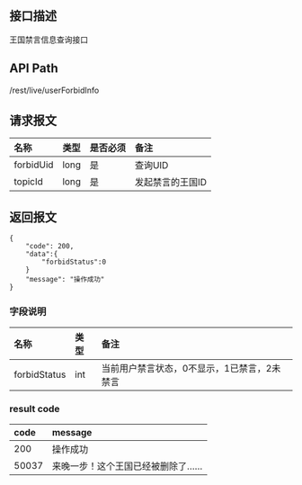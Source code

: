 ## 接口描述
王国禁言信息查询接口

## API Path
/rest/live/userForbidInfo

## 请求报文
|名称|类型|是否必须|备注|
|:-|:-|:-|:-|
|forbidUid|long|是|查询UID|
|topicId|long|是|发起禁言的王国ID|

## 返回报文
	{
	    "code": 200,
	    "data":{
	    	"forbidStatus":0
	    }
	    "message": "操作成功"
    }

### 字段说明
|名称|类型|备注|
|:-|:-|:-|
|forbidStatus|int|当前用户禁言状态，0不显示，1已禁言，2未禁言|

### result code
|code|message|
|:-|:-|
|200|操作成功|
|50037|来晚一步！这个王国已经被删除了……|


